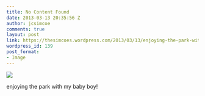 ```yaml
---
title: No Content Found
date: 2013-03-13 20:35:56 Z
author: jcsimcoe
comments: true
layout: post
link: https://thesimcoes.wordpress.com/2013/03/13/enjoying-the-park-with-my-baby-boy/
wordpress_id: 139
post_format:
- Image
---
```


![](https://thesimcoes.files.wordpress.com/2013/03/tumblr_mjm97w8ogh1qbwpqvo1_1280.jpg)

enjoying the park with my baby boy! 
